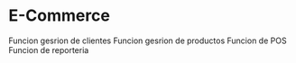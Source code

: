 # E-Commerce

Funcion gesrion de clientes
Funcion gesrion de productos
Funcion de POS
Funcion de reporteria
